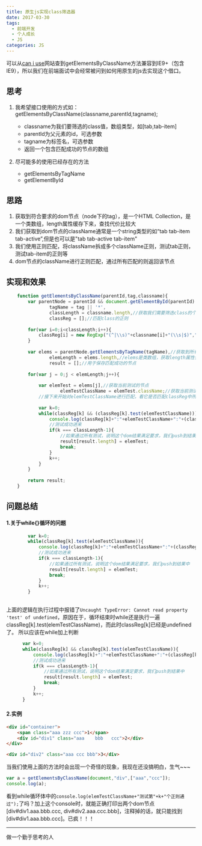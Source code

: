 ```yaml
---
title: 原生js实现class筛选器
date: 2017-03-30
tags:
  - 前端开发
  - 个人成长
  - JS
categories: JS
---
```


可以从[can i use](http://caniuse.com/)网站查到getElementsByClassName方法兼容到IE9+（包含IE9），所以我们在前端面试中会经常被问到如何用原生的js去实现这个借口。


## 思考

1. 我希望接口使用的方式如：getElementsByClassName(classname,parentId,tagname); 
    + classname为我们要筛选的class值，数组类型，如[tab,tab-item]
    + parentId为父元素的id，可选参数
    + tagname为标签名，可选参数
    + 返回一个包含匹配成功的节点的数组
 
2. 尽可能多的使用已经存在的方法
    + getElementsByTagName
    + getElementById

## 思路

1. 获取到符合要求的dom节点（node下的tag），是一个HTML Collection，是一个类数组，length属性缓存下来，查找代价比较大
2. 我们获取到dom节点的className通常是一个string类型的如“tab tab-item tab-active”,但是也可以是"tab tab-active tab-item"
3. 我们使用正则匹配，将className拆成多个className正则，测试tab正则，测试tab-item的正则等
4. dom节点的className进行正则匹配，通过所有匹配的则返回该节点

## 实现和效果

```javascript
    function getElementsByClassName(parentId,tag,classname){
        var parentNode = parentId && document.getElementById(parentId) || document,
                tagName = tag || '*',
                classLength = classname.length,//获取我们需要筛选class的个数
                classReg = [];//匹配class的正则
    
        for(var i=0;i<classLength;i++){
            classReg[i] = new RegExp("(^|\\s)"+classname[i]+"(\\s|$)","g");//生成class匹配正则
        }
    
        var elems = parentNode.getElementsByTagName(tagName),//获取到所有满足要求的dom节点
                elemLength = elems.length,//elems是类数组，获取length属性代价比较大，所以缓存下来 3
                result = [];//用于保存匹配成功的节点
    
        for(var j = 0;j < elemLength;j++){
    
            var elemTest = elems[j],//获取当前测试的节点
                    elemTestClassName = elemTest.className;//获取当前测试节点的class属性，className兼容IE6+
            //接下来开始对elemTestClassName进行匹配，看它是否匹配classReg中所有的规则
    
            var k=0;
            while(classReg[k] && (classReg[k].test(elemTestClassName))){
                console.log(classReg[k]+":"+elemTestClassName+":"+(classReg[k].test(elemTestClassName)));
                //测试成功进来
                if(k === classLength-1){
                    //如果通过所有测试，说明这个dom结果满足要求，我们push到结果中
                    result[result.length] = elemTest;
                    break;
                }
                k++;
            }
        }
    
        return result;
    }
```

## 问题总结

#### 1.关于while{}循环的问题

```javascript
        var k=0;
        while(classReg[k].test(elemTestClassName)){
            console.log(classReg[k]+":"+elemTestClassName+":"+(classReg[k].test(elemTestClassName)));
            //测试成功进来
            if(k === classLength-1){
                //如果通过所有测试，说明这个dom结果满足要求，我们push到结果中
                result[result.length] = elemTest;
                break;
            }
            k++;
        }
        
```

上面的逻辑在执行过程中报错了`Uncaught TypeError: Cannot read property 'test' of undefined`，原因在于，循环结束时while还是执行一遍classReg[k].test(elemTestClassName)，而此时classReg[k]已经是undefined了。
所以应该在while加上判断

```javascript
      var k=0;
      while(classReg[k] && classReg[k].test(elemTestClassName)){
          console.log(classReg[k]+":"+elemTestClassName+":"+(classReg[k].test(elemTestClassName)));
          //测试成功进来
          if(k === classLength-1){
              //如果通过所有测试，说明这个dom结果满足要求，我们push到结果中
              result[result.length] = elemTest;
              break;
          }
          k++;
      }
```

#### 2.实例

```html
<div id="container">
    <span class="aaa zzz ccc">1</span>
    <div id="div1" class="aaa    bbb   ccc">2</div>
</div>

<div id="div2" class="aaa ccc bbb">3</div>
```
当我们使用上面的方法时会出现一个奇怪的现象，我现在还没搞明白，生气~~~

```javascript
var a = getElementsByClassName(document,"div",["aaa","ccc"]);
console.log(a);

```

看到while循环体中的`console.log(elemTestClassName+"测试第"+k+"个正则通过");`了吗？加上这个console时，就能正确打印出两个dom节点[div#div1.aaa.bbb.ccc, div#div2.aaa.ccc.bbb]，注释掉的话，就只能找到[div#div1.aaa.bbb.ccc]。已疯！！！


--------------
做一个勤于思考的人

